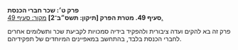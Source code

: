 **פרק ט׳: שכר חברי הכנסת**  
**סעיף 49. מטרת הפרק [תיקון: תשס״ב־2]**
[מקור: סעיף 49. ](https://he.wikisource.org/wiki/חוק_הכנסת#סעיף_49)  

 פרק זה בא להקים ועדה ציבורית ולהפקיד בידיה סמכויות לקביעת שכר ותשלומים אחרים לחברי הכנסת בלבד, בהתחשב במאפיינים המיוחדים של תפקידיהם. 